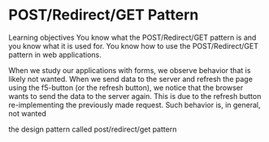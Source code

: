 # POST/Redirect/GET Pattern

Learning objectives
You know what the POST/Redirect/GET pattern is and you know what it is used for.
You know how to use the POST/Redirect/GET pattern in web applications.

When we study our applications with forms, we observe behavior that is likely not wanted. When we send data to the server and refresh the page using the f5-button (or the refresh button), we notice that the browser wants to send the data to the server again. This is due to the refresh button re-implementing the previously made request. Such behavior is, in general, not wanted

the design pattern called post/redirect/get pattern 

